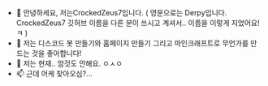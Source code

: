 - 👋 안녕하세요, 저는CrockedZeus7입니다. ( 영문으로는 Derpy입니다. CrockedZeus7 깃허브 이름을 다른 분이 쓰시고 계셔서.. 이름을 이렇게 지었어요! ㅋ )
- 👀 저는 디스코드 봇 만들기와 홈페이지 만들기 그리고 마인크래프트로 무언가를 만드는 것을 좋아합니다!
- 🌱 저는 현재.. 암것도 안해요. ㅇㅅㅇ
- 📫 근데 어케 찾아오심?...
